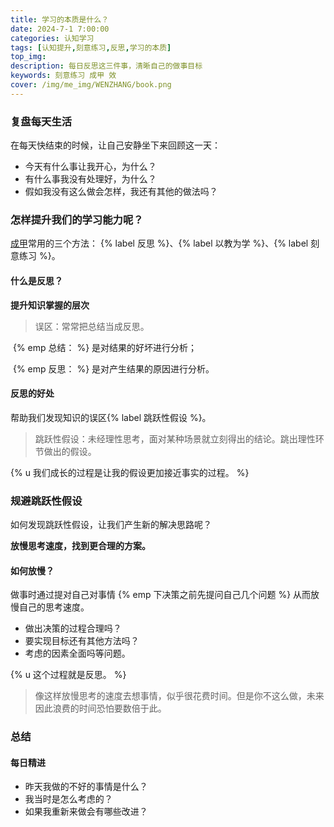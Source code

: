 ```yaml
---
title: 学习的本质是什么？
date: 2024-7-1 7:00:00
categories: 认知学习
tags: [认知提升,刻意练习,反思,学习的本质]
top_img: 
description: 每日反思这三件事，清晰自己的做事目标
keywords: 刻意练习 成甲 效
cover: /img/me_img/WENZHANG/book.png
---
```





### 复盘每天生活

在每天快结束的时候，让自己安静坐下来回顾这一天：

- 今天有什么事让我开心，为什么？
- 有什么事我没有处理好，为什么？
- 假如我没有这么做会怎样，我还有其他的做法吗？

### 怎样提升我们的学习能力呢？

[成甲](https://baike.baidu.com/item/%E5%A5%BD%E5%A5%BD%E5%AD%A6%E4%B9%A0/20399299?fr=aladdin)常用的三个方法： {% label 反思 %}、{% label 以教为学 %}、{% label 刻意练习 %}。

#### 什么是反思？

**提升知识掌握的层次**

> 误区：常常把总结当成反思。

​	{% emp 总结： %} 是对结果的好坏进行分析；

​	{% emp 反思： %} 是对产生结果的原因进行分析。

#### 反思的好处

帮助我们发现知识的误区{% label 跳跃性假设 %}。

> 跳跃性假设：未经理性思考，面对某种场景就立刻得出的结论。跳出理性环节做出的假设。

 {% u 我们成长的过程是让我的假设更加接近事实的过程。 %} 

### 规避跳跃性假设

如何发现跳跃性假设，让我们产生新的解决思路呢？

**放慢思考速度，找到更合理的方案。**

#### 如何放慢？

做事时通过提对自己对事情 {% emp 下决策之前先提问自己几个问题 %} 从而放慢自己的思考速度。

- 做出决策的过程合理吗？
- 要实现目标还有其他方法吗？
- 考虑的因素全面吗等问题。

{% u 这个过程就是反思。 %} 

> 像这样放慢思考的速度去想事情，似乎很花费时间。但是你不这么做，未来因此浪费的时间恐怕要数倍于此。

### 总结

#### 每日精进

- 昨天我做的不好的事情是什么？
- 我当时是怎么考虑的？
- 如果我重新来做会有哪些改进？

